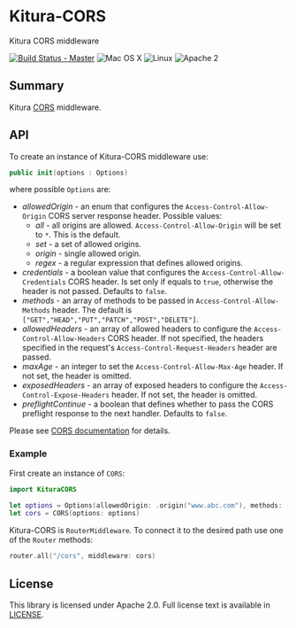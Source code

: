 # Kitura-CORS
Kitura CORS middleware

[![Build Status - Master](https://travis-ci.org/IBM-Swift/Kitura.svg?branch=master)](https://travis-ci.org/IBM-Swift/Kitura-CORS)
![Mac OS X](https://img.shields.io/badge/os-Mac%20OS%20X-green.svg?style=flat)
![Linux](https://img.shields.io/badge/os-linux-green.svg?style=flat)
![Apache 2](https://img.shields.io/badge/license-Apache2-blue.svg?style=flat)

## Summary
Kitura [CORS](https://www.w3.org/TR/cors/) middleware.

## API

To create an instance of Kitura-CORS middleware use:

```swift
public init(options : Options)
```
where possible `Options` are:
   - *allowedOrigin* - an enum that configures the `Access-Control-Allow-Origin` CORS server response header. Possible values:
        - *all* - all origins are allowed. `Access-Control-Allow-Origin` will be set to `*`. This is the default.
        - *set* - a set of allowed origins.
        - *origin* - single allowed origin.
        - *regex* - a regular expression that defines allowed origins.
   - *credentials* - a boolean value that configures the `Access-Control-Allow-Credentials` CORS header. Is set only if equals to `true`, otherwise the header is not passed. Defaults to `false`.
   - *methods* - an array of methods to be passed in `Access-Control-Allow-Methods` header. The default is `["GET","HEAD","PUT","PATCH","POST","DELETE"]`.
   - *allowedHeaders* - an array of allowed headers to configure the `Access-Control-Allow-Headers` CORS header. If not specified, the headers specified in the request's `Access-Control-Request-Headers` header are passed.
   - *maxAge* - an integer to set the `Access-Control-Allow-Max-Age` header. If not set, the header is omitted.
   - *exposedHeaders* - an array of exposed headers to configure the `Access-Control-Expose-Headers` header. If not set, the header is omitted.
   - *preflightContinue* - a boolean that defines whether to pass the CORS preflight response to the next handler. Defaults to `false`.

Please see [CORS documentation](https://www.w3.org/TR/cors/) for details.

### Example

First create an instance of `CORS`:

```swift
import KituraCORS

let options = Options(allowedOrigin: .origin("www.abc.com"), methods: ["GET","PUT"], allowedHeaders: ["Content-Type"], maxAge: 5)
let cors = CORS(options: options)
```
Kitura-CORS is `RouterMiddleware`. To connect it to the desired path use one of the `Router` methods:

```swift
router.all("/cors", middleware: cors)
```
## License
This library is licensed under Apache 2.0. Full license text is available in [LICENSE](LICENSE.txt).
